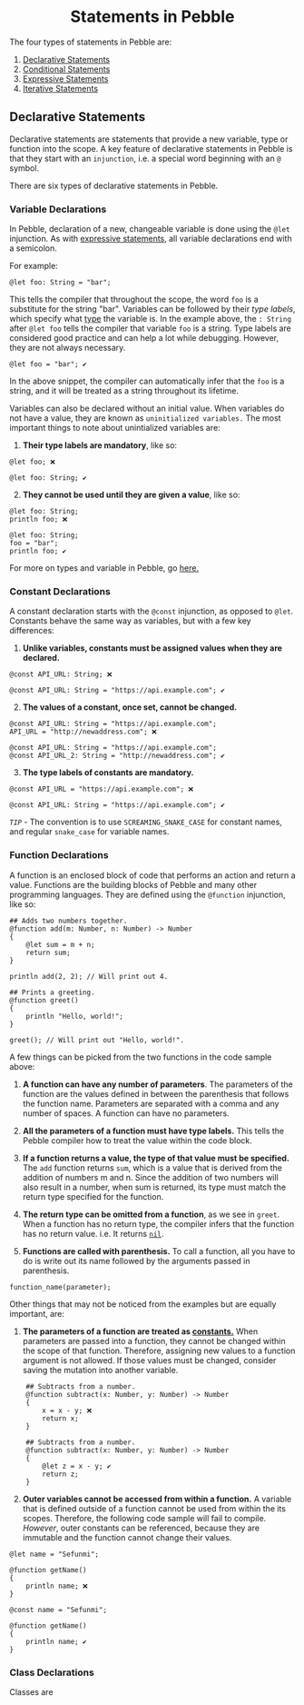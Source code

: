 <h1 align=center>Statements in Pebble</h1>
The four types of statements in Pebble are:

1. [Declarative Statements](#declarative-statements)
2. [Conditional Statements](#conditional-statements)
3. [Expressive Statements](#expressive-statements)
4. [Iterative Statements](#iterative-statements)

## Declarative Statements

Declarative statements are statements that provide a new variable, type or function into the scope. A key feature of declarative statements in Pebble is that they start with an `injunction`, i.e. a special word beginning with an `@` symbol.

There are six types of declarative statements in Pebble.

### Variable Declarations

In Pebble, declaration of a new, changeable variable is done using the `@let` injunction. As with [expressive statements](#expressive-statements), all variable declarations end with a semicolon.

For example:

```pebble
@let foo: String = "bar";
```

This tells the compiler that throughout the scope, the word `foo` is a substitute for the string "bar". Variables can be followed by their _type labels_, which specify what [type](./variables_and_types.md) the variable is. In the example above, the `: String` after `@let foo` tells the compiler that variable `foo` is a string. Type labels are considered good practice and can help a lot while debugging. However, they are not always necessary.

```pebble
@let foo = "bar"; ✔️
```

In the above snippet, the compiler can automatically infer that the `foo` is a string, and it will be treated as a string throughout its lifetime.

Variables can also be declared without an initial value. When variables do not have a value, they are known as `uninitialized variables.` The most important things to note about unintialized variables are:

1. **Their type labels are mandatory**, like so:

```pebble
@let foo; ❌
```

```pebble
@let foo: String; ✔️
```

2. **They cannot be used until they are given a value**, like so:

```pebble
@let foo: String;
println foo; ❌
```

```pebble
@let foo: String;
foo = "bar";
println foo; ✔️
```

For more on types and variable in Pebble, go [here.](./variables_and_types.md)

### Constant Declarations

A constant declaration starts with the `@const` injunction, as opposed to `@let`. Constants behave the same way as variables, but with a few key differences:

1. **Unlike variables, constants must be assigned values when they are declared.**

```pebble
@const API_URL: String; ❌
```

```pebble
@const API_URL: String = "https://api.example.com"; ✔️
```

2. **The values of a constant, once set, cannot be changed.**

```pebble
@const API_URL: String = "https://api.example.com";
API_URL = "http://newaddress.com"; ❌
```

```pebble
@const API_URL: String = "https://api.example.com";
@const API_URL_2: String = "http://newaddress.com"; ✔️
```

3. **The type labels of constants are mandatory.**

```pebble
@const API_URL = "https://api.example.com"; ❌
```

```pebble
@const API_URL: String = "https://api.example.com"; ✔️
```

_`TIP`_ - The convention is to use `SCREAMING_SNAKE_CASE` for constant names, and regular `snake_case` for variable names.

### Function Declarations

A function is an enclosed block of code that performs an action and return a value. Functions are the building blocks of Pebble and many other programming languages. They are defined using the `@function` injunction, like so:

```pebble
## Adds two numbers together.
@function add(m: Number, n: Number) -> Number
{
    @let sum = m + n;
    return sum;
}

println add(2, 2); // Will print out 4.
```

```pebble
## Prints a greeting.
@function greet()
{
    println "Hello, world!";
}

greet(); // Will print out "Hello, world!".
```

A few things can be picked from the two functions in the code sample above:

1. **A function can have any number of parameters**. The parameters of the function are the values defined in between the parenthesis that follows the function name. Parameters are separated with a comma and any number of spaces. A function can have no parameters.

2. **All the parameters of a function must have type labels.** This tells the Pebble compiler how to treat the value within the code block.

3. **If a function returns a value, the type of that value must be specified.** The `add` function returns `sum`, which is a value that is derived from the addition of numbers m and n. Since the addition of two numbers will also result in a number, when sum is returned, its type must match the return type specified for the function.

4. **The return type can be omitted from a function**, as we see in `greet`. When a function has no return type, the compiler infers that the function has no return value. i.e. It returns [`nil`](./nil.md).

5. **Functions are called with parenthesis.** To call a function, all you have to do is write out its name followed by the arguments passed in parenthesis.

```pebble
function_name(parameter);
```

Other things that may not be noticed from the examples but are equally important, are:

1. **The parameters of a function are treated as [constants.](#constant-declarations)** When parameters are passed into a function, they cannot be changed within the scope of that function. Therefore, assigning new values to a function argument is not allowed. If those values must be changed, consider saving the mutation into another variable.

```pebble
    ## Subtracts from a number.
    @function subtract(x: Number, y: Number) -> Number
    {
        x = x - y; ❌
        return x;
    }
```

```pebble
    ## Subtracts from a number.
    @function subtract(x: Number, y: Number) -> Number
    {
        @let z = x - y; ✔️
        return z;
    }
```

2. **Outer variables cannot be accessed from within a function.** A variable that is defined outside of a function cannot be used from within the its scopes. Therefore, the following code sample will fail to compile. _However_, outer constants can be referenced, because they are immutable and the function cannot change their values.

```pebble
@let name = "Sefunmi";

@function getName()
{
    println name; ❌
}
```

```pebble
@const name = "Sefunmi";

@function getName()
{
    println name; ✔️
}
```

### Class Declarations

Classes are
